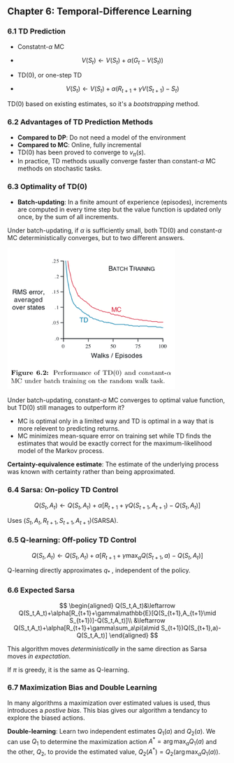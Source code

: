 ## Chapter 6: Temporal-Difference Learning 

### 6.1 TD Prediction 

- Constatnt-$\alpha$ MC

- $$
  V(S_t)\leftarrow V(S_t)+\alpha(G_t-V(S_t))
  $$

- TD(0), or one-step TD

- $$
  V(S_t)\leftarrow V(S_t)+\alpha(R_{t+1}+\gamma V(S_{t+1})-S_t)
  $$


TD(0) based on existing estimates, so it's a *bootstrapping* method.

### 6.2 Advantages of TD Prediction Methods 

- **Compared to DP**: Do not need a model of the environment
- **Compared to MC**: Online, fully incremental
- TD(0) has been proved to converge to $v_\pi(s)$.
- In practice, TD methods usually converge faster than constant-$\alpha$ MC methods on stochastic tasks.

### 6.3 Optimality of TD(0)  

- **Batch-updating**: In a finite amount of experience (episodes), increments are computed in every time step but the value function is updated only once, by the sum of all increments.

Under batch-updating, if $\alpha$ is sufficiently small, both TD(0) and constant-$\alpha$ MC deterministically converges, but to two different answers.

<img src="images/td-0-constant-alpha-mc-random-walk.png" style="zoom:0.4">

Under batch-updating, constant-$\alpha$ MC converges to optimal value function, but TD(0) still manages to outperform it?

- MC is optimal only in a limited way and TD is optimal in a way that is more relevent to predicting returns.
- MC minimizes mean-square error on training set while TD finds the estimates that would be exactly correct for the maximum-likelihood model of the Markov process.

**Certainty-equivalence estimate**: The estimate of the underlying process was known with certainty rather than being approximated.

### 6.4 Sarsa: On-policy TD Control 

$$
Q(S_t,A_t)\leftarrow Q(S_t,A_t)+\alpha[R_{t+1}+\gamma Q(S_{t+1}, A_{t+1})-Q(S_t,A_t)]
$$

Uses $(S_{t}, A_{t}, R_{t+1}, S_{t+1}, A_{t+1})$(SARSA).

### 6.5 Q-learning: Off-policy TD Control 

$$
Q(S_t,A_t)\leftarrow Q(S_t,A_t)+\alpha[R_{t+1}+\gamma \max_a Q(S_{t+1}, a)-Q(S_t,A_t)]
$$

Q-learning directly approximates $q_*$ , independent of the policy.

### 6.6 Expected Sarsa 

$$
\begin{aligned}
Q(S_t,A_t)&\leftarrow Q(S_t,A_t)+\alpha[R_{t+1}+\gamma\mathbb{E}[Q(S_{t+1},A_{t+1}\mid S_{t+1})]-Q(S_t,A_t)]\\
&\leftarrow Q(S_t,A_t)+\alpha[R_{t+1}+\gamma\sum_a\pi(a\mid S_{t+1})Q(S_{t+1},a)-Q(S_t,A_t)]
\end{aligned}
$$

This algorithm moves *deterministically* in the same direction as Sarsa moves *in expectation*.

If $\pi$ is greedy, it is the same as Q-learning.

### 6.7 Maximization Bias and Double Learning 

In many algorithms a maximization over estimated values is used, thus introduces a *postive bias*. This bias gives our algorithm a tendancy to explore the biased actions.

**Double-learning**: Learn two independent estimates $Q_1(a)$ and $Q_2(a)$. We can use $Q_1$ to determine the maximization action $A^*=\arg\max_aQ_1(a)$ and the other, $Q_2$, to provide the estimated value, $Q_2(A^*)=Q_2(\arg\max_aQ_1(a))$.